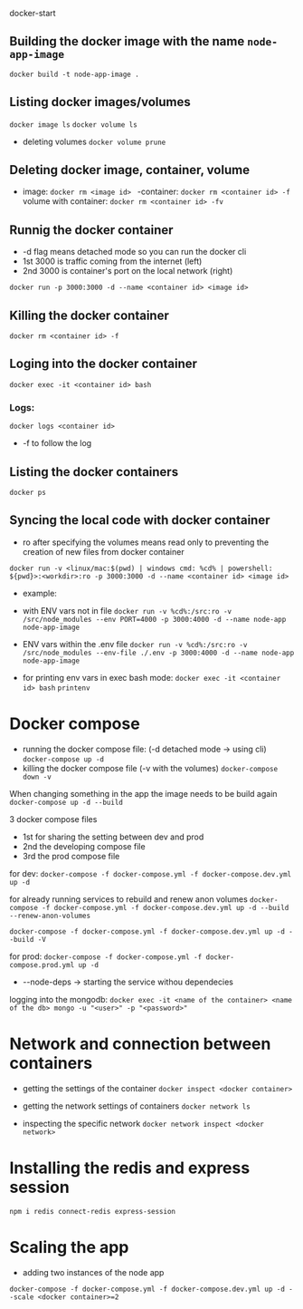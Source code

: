 docker-start

## Building the docker image with the name `node-app-image`

`docker build -t node-app-image .`

## Listing docker images/volumes

`docker image ls`
`docker volume ls`

- deleting volumes
`docker volume prune`

## Deleting docker image, container, volume
 
- image:
`docker rm <image id> `
-container:
`docker rm <container id> -f`
volume with container:
`docker rm <container id> -fv`

## Runnig the docker container
- -d flag means detached mode so you can run the docker cli
- 1st 3000 is traffic coming from the internet (left)
- 2nd 3000 is container's port on the local network (right)

`docker run -p 3000:3000 -d --name <container id> <image id>`

## Killing the docker container

`docker rm <container id> -f`

## Loging into the docker container

`docker exec -it <container id> bash`

### Logs:

`docker logs <container id>`

- -f to follow the log

## Listing the docker containers

`docker ps`

## Syncing the local code with docker container

- ro after specifying the volumes means read only to preventing the creation of new files from docker container

`docker run -v <linux/mac:$(pwd) | windows cmd: %cd% | powershell: ${pwd}>:<workdir>:ro -p 3000:3000 -d --name <container id> <image id>`

- example:
- with ENV vars not in file
`docker run -v %cd%:/src:ro -v /src/node_modules --env PORT=4000 -p 3000:4000 -d --name node-app node-app-image`
- ENV vars within the .env file
`docker run -v %cd%:/src:ro -v /src/node_modules --env-file ./.env -p 3000:4000 -d --name node-app node-app-image`

- for printing env vars in exec bash mode:
`docker exec -it <container id> bash`
`printenv`

# Docker compose
- running the docker compose file:
(-d detached mode -> using cli)
`docker-compose up -d`
- killing the docker compose file (-v with the volumes)
`docker-compose down -v`

When changing something in the app the image needs to be build again
`docker-compose up -d --build`

3 docker compose files
- 1st for sharing the setting between dev and prod
- 2nd the developing compose file
- 3rd the prod compose file

for dev:
`docker-compose -f docker-compose.yml -f docker-compose.dev.yml up -d`

for already running services to rebuild and renew anon volumes
`docker-compose -f docker-compose.yml -f docker-compose.dev.yml up -d --build --renew-anon-volumes`

`docker-compose -f docker-compose.yml -f docker-compose.dev.yml up -d --build -V`

for prod:
`docker-compose -f docker-compose.yml -f docker-compose.prod.yml up -d`

- --node-deps -> starting the service withou dependecies

logging into the mongodb:
`docker exec -it <name of the container> <name of the db> mongo -u "<user>" -p "<password>"`

# Network and connection between containers
- getting the settings of the container
`docker inspect <docker container>`

- getting the network settings of containers
`docker network ls`

- inspecting the specific network
`docker network inspect <docker network>`

# Installing the redis and express session

`npm i redis connect-redis express-session`

# Scaling the app

- adding two instances of the node app

`docker-compose -f docker-compose.yml -f docker-compose.dev.yml up -d --scale <docker container>=2`

